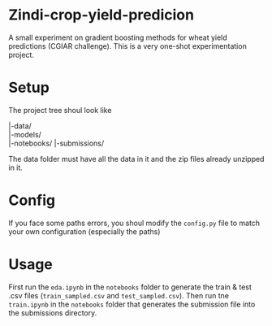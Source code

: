 # Zindi-crop-yield-predicion

A small experiment on gradient boosting methods for wheat yield predictions (CGIAR challenge).
This is a very one-shot experimentation project.

# Setup

The project tree shoul look like

|-data/\
|-models/\
|-notebooks/
|-submissions/

The data folder must have all the data in it and the zip files already unzipped in it.

# Config

If you face some paths errors, you shoul modify the `config.py` file to match your own configuration (especially the paths)

# Usage
First run the `eda.ipynb` in the `notebooks` folder to generate the train & test .csv files (`train_sampled.csv` and `test_sampled.csv`).
Then run tne `train.ipynb` in the `notebooks` folder that generates the submission file into the submissions directory.
